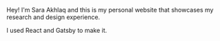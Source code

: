 <p> Hey! I'm Sara Akhlaq and this is my personal website that showcases my research and design experience.</p> 
<p> I used React and Gatsby to make it. </p> 

